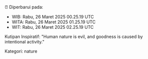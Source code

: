 ⏰ Diperbarui pada:
- WIB: Rabu, 26 Maret 2025 00.25.19 UTC
- WITA: Rabu, 26 Maret 2025 01.25.19 UTC
- WIT: Rabu, 26 Maret 2025 02.25.19 UTC

Kutipan Inspiratif:
"Human nature is evil, and goodness is caused by intentional activity."


Kategori: nature

